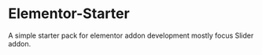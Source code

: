 # Elementor-Starter

A simple starter pack for elementor addon development mostly focus Slider addon.
